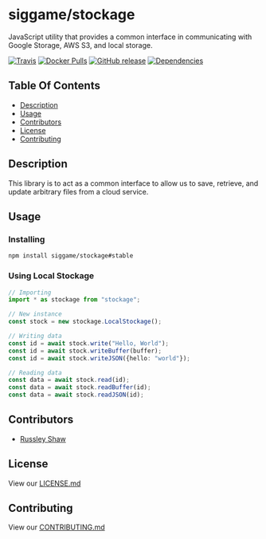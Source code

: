 # siggame/stockage

JavaScript utility that provides a common interface in communicating with Google Storage, AWS S3, and local storage.

[![Travis](https://img.shields.io/travis/siggame/stockage.svg?style=flat-square)](https://travis-ci.org/siggame/stockage)
[![Docker Pulls](https://img.shields.io/docker/pulls/stockage/registre.svg?style=flat-square)](https://hub.docker.com/r/siggame/stockage/)
[![GitHub release](https://img.shields.io/github/release/siggame/stockage.svg?style=flat-square)](https://github.com/siggame/stockage/releases)
[![Dependencies](https://img.shields.io/david/siggame/stockage.svg)](https://github.com/siggame/stockage)

## Table Of Contents
- [Description](#description)
- [Usage](#usage)
- [Contributors](#contributors)
- [License](#license)
- [Contributing](#contributing)

## Description

This library is to act as a common interface to allow us to save, retrieve, and update arbitrary files from a cloud service.

## Usage

### Installing
```
npm install siggame/stockage#stable
```

### Using Local Stockage
```typescript
// Importing
import * as stockage from "stockage";

// New instance
const stock = new stockage.LocalStockage();

// Writing data
const id = await stock.write("Hello, World");
const id = await stock.writeBuffer(buffer);
const id = await stock.writeJSON({hello: "world"});

// Reading data
const data = await stock.read(id);
const data = await stock.readBuffer(id);
const data = await stock.readJSON(id);
```

## Contributors
- [Russley Shaw](https://github.com/russleyshaw)

## License

View our [LICENSE.md](https://github.com/siggame/colisee/blob/master/LICENSE.md)

## Contributing

View our [CONTRIBUTING.md](https://github.com/siggame/colisee/blob/master/CONTRIBUTING.md)